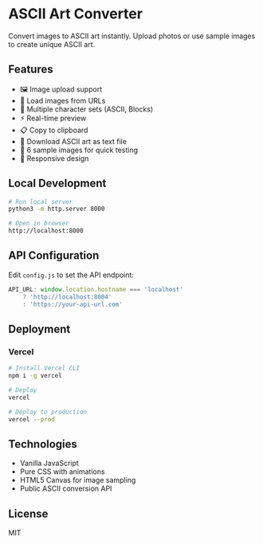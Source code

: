 # ASCII Art Converter

Convert images to ASCII art instantly. Upload photos or use sample images to create unique ASCII art.

## Features

- 🖼️ Image upload support
- 🔗 Load images from URLs
- 🎨 Multiple character sets (ASCII, Blocks)
- ⚡ Real-time preview
- 📋 Copy to clipboard
- 💾 Download ASCII art as text file
- 🎯 6 sample images for quick testing
- 📱 Responsive design

## Local Development

```bash
# Run local server
python3 -m http.server 8000

# Open in browser
http://localhost:8000
```

## API Configuration

Edit `config.js` to set the API endpoint:

```javascript
API_URL: window.location.hostname === 'localhost' 
    ? 'http://localhost:8004'
    : 'https://your-api-url.com'
```

## Deployment

### Vercel

```bash
# Install Vercel CLI
npm i -g vercel

# Deploy
vercel

# Deploy to production
vercel --prod
```

## Technologies

- Vanilla JavaScript
- Pure CSS with animations
- HTML5 Canvas for image sampling
- Public ASCII conversion API

## License

MIT